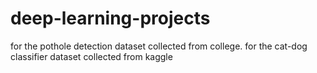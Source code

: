 # deep-learning-projects
for the pothole detection dataset collected from college.
for the cat-dog classifier dataset collected from kaggle
